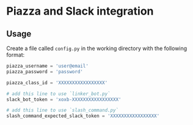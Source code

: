 # Piazza and Slack integration

## Usage

Create a file called `config.py` in the working directory with the following format:

```python
piazza_username = 'user@email'
piazza_password = 'password'

piazza_class_id = 'XXXXXXXXXXXXXXXXX'

# add this line to use `linker_bot.py`
slack_bot_token = 'xoxb-XXXXXXXXXXXXXXXXX'

# add this line to use `slash_command.py`
slash_command_expected_slack_token = 'XXXXXXXXXXXXXXXXX'
```

